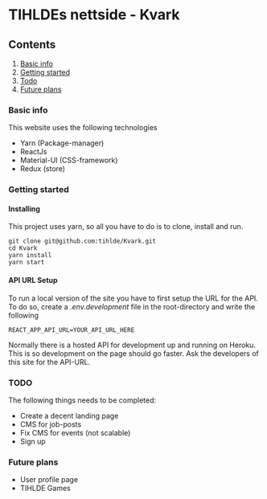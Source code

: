 # TIHLDEs nettside - Kvark 

## Contents
1. [Basic info](#basic-info)
2. [Getting started](#getting-started)
3. [Todo](#todo)
4. [Future plans](#future-plans)


### Basic info
This website uses the following technologies

* Yarn (Package-manager)
* ReactJs
* Material-UI (CSS-framework)
* Redux (store)

### Getting started

#### Installing
This project uses yarn, so all you have to do is to clone, install and run.

```
git clone git@github.com:tihlde/Kvark.git
cd Kvark
yarn install
yarn start 
```

#### API URL Setup
To run a local version of the site you have to first setup the URL
for the API. To do so, create a _.env.development_ file in the root-directory
and write the following
```
REACT_APP_API_URL=YOUR_API_URL_HERE
```
Normally there is a hosted API for development up and running on Heroku. This is
so development on the page should go faster. Ask the developers of this site for
the API-URL.

### TODO
The following things needs to be completed:

* Create a decent landing page
* CMS for job-posts
* Fix CMS for events (not scalable)
* Sign up

### Future plans
* User profile page
* TIHLDE Games
